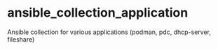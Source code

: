 # ansible_collection_application
Ansible collection for various applications (podman, pdc, dhcp-server, fileshare)

